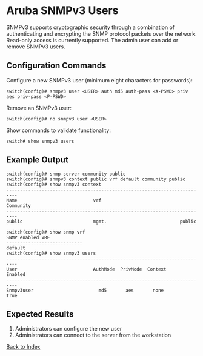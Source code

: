 # Aruba SNMPv3 Users

SNMPv3 supports cryptographic security through a combination of authenticating and encrypting the SNMP protocol packets over the network. Read-only access is currently supported. The admin user can add or remove SNMPv3 users.

## Configuration Commands

Configure a new SNMPv3 user (minimum eight characters for passwords):

```text
switch(config)# snmpv3 user <USER> auth md5 auth-pass <A-PSWD> priv aes priv-pass <P-PSWD>
```

Remove an SNMPv3 user:

```text
switch(config)# no snmpv3 user <USER>
```

Show commands to validate functionality:

```text
switch# show snmpv3 users
```

## Example Output

```text
switch(config)# snmp-server community public
switch(config)# snmpv3 context public vrf default community public
switch(config)# show snmpv3 context
--------------------------------------------------------------------------
Name                            vrf                             Community
--------------------------------------------------------------------------
public                          mgmt.                           public

switch(config)# show snmp vrf
SNMP enabled VRF
----------------------------
default
switch(config)# show snmpv3 users
--------------------------------------------------------------------------
User                            AuthMode  PrivMode  Context        Enabled
--------------------------------------------------------------------------
Snmpv3user                        md5       aes       none           True
```

## Expected Results

1. Administrators can configure the new user
2. Administrators can connect to the server from the workstation

[Back to Index](../README.md)
